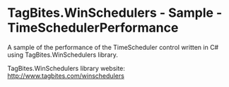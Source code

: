 # TagBites.WinSchedulers - Sample - TimeSchedulerPerformance

A sample of the performance of the TimeScheduler control written in C# using TagBites.WinSchedulers library.

TagBites.WinSchedulers library website:  
http://www.tagbites.com/winschedulers

